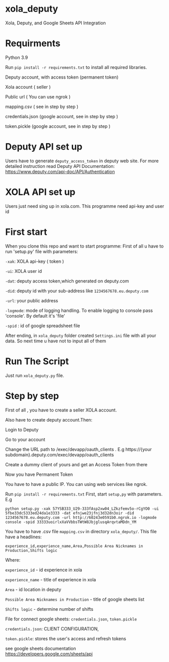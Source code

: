 # xola_deputy
Xola, Deputy, and Google Sheets API Integration

# Requirments
Python 3.9

Run `pip install -r requirements.txt` to install all required libraries.

Deputy account, with access token (permanent token)

Xola account ( seller )

Public url ( You can use ngrok )

mapping.csv ( see in step by step )

credentials.json (google account, see in step by step )

token.pickle  (google account, see in step by step )


# Deputy API set up
Users have to generate `deputy_access_token` in deputy web site.
For more detailed instruction read Deputy API Documentation: https://www.deputy.com/api-doc/API/Authentication

# XOLA API set up
Users just need sing up in xola.com. This programme need api-key and user id

# First start
When you clone this repo and want to start programme:
First of all u have to run 'setup.py' file with parameters:

`-xak`: XOLA api-key ( token )

`-ui`: XOLA user id 

`-dat`: deputy access token,which generated on deputy.com

`-did`: deputy id with your sub-address like `1234567678.eu.deputy.com`

`-url`: your public address

`-logmode`: mode of logging handling. To enable logging to console pass 'console'. By default it's 'file'

`-spid` : id of google spreadsheet file


After ending, in `xola_deputy` folder created `Settings.ini` file with all your data. So next time u have not to input all of them

# Run The Script
Just run `xola_deputy.py` file.

# Step by step
First of all , you have to create a seller XOLA account.

Also have to create deputy account.Then:

Login to Deputy

Go to your account

Change the URL path to /exec/devapp/oauth_clients . E.g https://{your subdomain}.deputy.com/exec/devapp/oauth_clients

Create a dummy client of yours and get an Access Token from there

Now you have Permanent Token

You have to have a public IP. You can using web services like ngrok.

Run `pip install -r requirements.txt`
First, start `setup,py` with parameters. E.g 

`python setup.py -xak 57YSB333_U29-333fAsp2xw04_LZkzfemv5o-rCgYO0 -ui 5fbe33dc5333ed24da1e3333 -dat efnjwe23jfnj3d32dn3oir -did 1234567678.eu.deputy.com -url http://60243e0591b0.ngrok.io -logmode console -spid 33333uoirlxXaVVbbsTWtW8JbjglusqArqvtaMDdn_YM  `

You have to have .csv file `mapping.csv` in directory `xola_deputy/`. This file have a headlines:

`experience_id,experience_name,Area,Possible Area Nicknames in Production,Shifts logic`

Where:

`experience_id` - id experience in xola

`experience_name` - title of experience in xola

`Area` - id location in deputy

`Possible Area Nicknames in Production` - title of google sheets list

`Shifts logic` - determine number of shifts 

File for connect google sheets: `credentials.json`, `token.pickle`

`credentials.json`: CLIENT CONFIGURATION, 

`token.pickle`: stores the user's access and refresh tokens

see google sheets documentation https://developers.google.com/sheets/api
